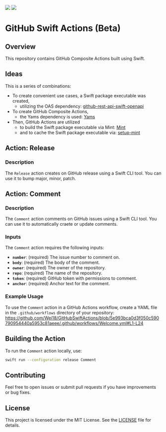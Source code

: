 [![](https://img.shields.io/endpoint?url=https%3A%2F%2Fswiftpackageindex.com%2Fapi%2Fpackages%2FWei18%2FGitHubSwiftActions%2Fbadge%3Ftype%3Dswift-versions)](https://swiftpackageindex.com/Wei18/GitHubSwiftActions)
[![](https://img.shields.io/endpoint?url=https%3A%2F%2Fswiftpackageindex.com%2Fapi%2Fpackages%2FWei18%2FGitHubSwiftActions%2Fbadge%3Ftype%3Dplatforms)](https://swiftpackageindex.com/Wei18/GitHubSwiftActions)

# GitHub Swift Actions (Beta)

## Overview

This repository contains GitHub Composite Actions built using Swift. 

## Ideas  
This is a series of combinations:  
- To create convenient use cases, a Swift package executable was created,  
  - utilizing the OAS dependency: [github-rest-api-swift-openapi](https://github.com/Wei18/github-rest-api-swift-openapi)  
- To create GitHub Composite Actions,  
  - the Yams dependency is used: [Yams](https://github.com/jpsim/Yams)  
- Then, GitHub Actions are utilized  
  - to build the Swift package executable via Mint: [Mint](https://github.com/yonaskolb/Mint)  
  - and to cache the Swift package executable via: [setup-mint](https://github.com/irgaly/setup-mint)

## Action: Release

### Description

The `Release` action creates on GitHub release using a Swift CLI tool. You can use it to bump major, minor, patch.

## Action: Comment

### Description

The `Comment` action comments on GitHub issues using a Swift CLI tool. You can use it to automatically craete or update comments.

### Inputs

The `Comment` action requires the following inputs:

- **`number`**: (required) The issue number to comment on.
- **`body`**: (required) The body of the comment.
- **`owner`**: (required) The owner of the repository.
- **`repo`**: (required) The name of the repository.
- **`token`**: (required) GitHub token with permissions to comment.
- **`anchor`**: (required) Anchor text for the comment.

### Example Usage

To use the `Comment` action in a GitHub Actions workflow, create a YAML file in the `.github/workflows` directory of your repository:
https://github.com/Wei18/GitHubSwiftActions/blob/5e993bca0d3f050c590790954440a5953c81aeee/.github/workflows/Welcome.yml#L1-L24

## Building the Action

To run the `Comment` action locally, use:

```sh
swift run --configuration release Comment
```

## Contributing

Feel free to open issues or submit pull requests if you have improvements or bug fixes.

## License

This project is licensed under the MIT License. See the [LICENSE](LICENSE) file for details.
